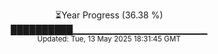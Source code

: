 <p align="center">
⏳Year Progress (36.38 %) <br>
██████████▁▁▁▁▁▁▁▁▁▁▁▁▁▁▁▁▁▁▁▁ <br>
<sub>Updated: Tue, 13 May 2025 18:31:45 GMT</sub>
</p>

